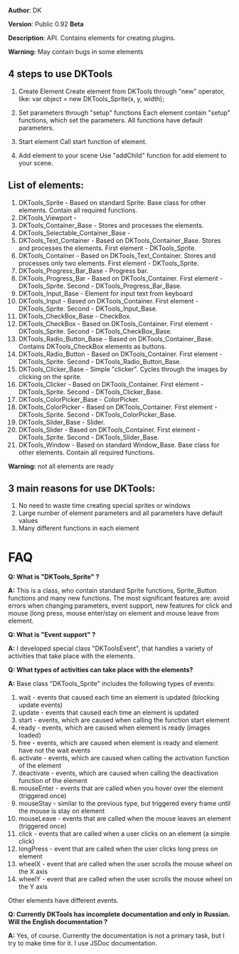 **Author**: DK

**Version**: Public 0.92 **Beta**
 
**Description**: API. Contains elements for creating plugins.
 
**Warning:** May contain bugs in some elements
 
## **4 steps to use DKTools**
1. Create Element
Create element from DKTools through "new" operator, like: var object = new DKTools_Sprite(x, y, width);
 
2. Set parameters through "setup" functions
Each element contain "setup" functions, which set the parameters. All functions have default parameters.
 
3. Start element
Call start function of element.
 
4. Add element to your scene
Use "addChild" function for add element to your scene.
 
## **List of elements:**
1. DKTools_Sprite - Based on standard Sprite. Base class for other elements. Contain all required functions.
2. DKTools_Viewport - 
3. DKTools_Container_Base - Stores and processes the elements.
4. DKTools_Selectable_Container_Base - 
5. DKTools_Text_Container - Based on DKTools_Container_Base. Stores and processes the elements. First element - DKTools_Sprite.
6. DKTools_Container - Based on DKTools_Text_Container. Stores and processes only two elements. First element - DKTools_Sprite.
7. DKTools_Progress_Bar_Base - Progress bar.
8. DKTools_Progress_Bar - Based on DKTools_Container. First element - DKTools_Sprite. Second - DKTools_Progress_Bar_Base.
9. DKTools_Input_Base - Element for input text from keyboard
10. DKTools_Input - Based on DKTools_Container. First element - DKTools_Sprite. Second - DKTools_Input_Base.
11. DKTools_CheckBox_Base - CheckBox.
12. DKTools_CheckBox - Based on DKTools_Container. First element - DKTools_Sprite. Second - DKTools_CheckBox_Base.
13. DKTools_Radio_Button_Base - Based on DKTools_Container_Base. Contains DKTools_CheckBox elements as buttons.
14. DKTools_Radio_Button - Based on DKTools_Container. First element - DKTools_Sprite. Second - DKTools_Radio_Button_Base.
15. DKTools_Clicker_Base - Simple "clicker". Сycles through the images by clicking on the sprite.
16. DKTools_Clicker - Based on DKTools_Container. First element - DKTools_Sprite. Second - DKTools_Clicker_Base.
17. DKTools_ColorPicker_Base - ColorPicker.
18. DKTools_ColorPicker - Based on DKTools_Container. First element - DKTools_Sprite. Second - DKTools_ColorPicker_Base.
19. DKTools_Slider_Base - Slider.
20. DKTools_Slider - Based on DKTools_Container. First element - DKTools_Sprite. Second - DKTools_Slider_Base.
21. DKTools_Window - Based on standard Window_Base. Base class for other elements. Contain all required functions.

**Warning:** not all elements are ready
 
## **3 main reasons for use DKTools:**
1. No need to waste time creating special sprites or windows
2. Large number of element parameters and all parameters have default values
3. Many different functions in each element
 
# **FAQ**
**Q: What is "DKTools_Sprite" ?**

**A:** This is a class, who contain standard Sprite functions, Sprite_Button functions and many new functions. The most significant features are: avoid errors when changing parameters, event support, new features for click and mouse (long press, mouse enter/stay on element and mouse leave from element.
 
 
**Q: What is "Event support" ?**

**A:** I developed special class "DKToolsEvent", that handles a variety of activities that take place with the elements.
 
 
**Q: What types of activities can take place with the elements?**

**A:** Base class "DKTools_Sprite" includes the following types of events:

1. wait - events that caused each time an element is updated (blocking update events)
2. update - events  that caused each time an element is updated
3. start - events, which are caused when calling the function start element
4. ready - events, which are caused when element is ready (images loaded)
5. free - events, which are caused when element is ready and element have not the wait events
6. activate - events, which are caused when calling the activation function of the element
7. deactivate - events, which are caused when calling the deactivation function of the element
8. mouseEnter - events that are called when you hover over the element (triggered once)
9. mouseStay - similar to the previous type, but triggered every frame until the mouse is stay on element
10. mouseLeave - events that are called when the mouse leaves an element (triggered once)
11. click - events that are called when a user clicks on an element (a simple click)
12. longPress - event that are called when the user clicks long press on element
13. wheelX - event that are called when the user scrolls the mouse wheel on the X axis
14. wheelY - event that are called when the user scrolls the mouse wheel on the Y axis

Other elements have different events.


**Q: Сurrently DKTools has incomplete documentation and only in Russian. Will the English documentation ?**

**A:** Yes, of course. Currently the documentation is not a primary task, but I try to make time for it. I use JSDoc documentation.
